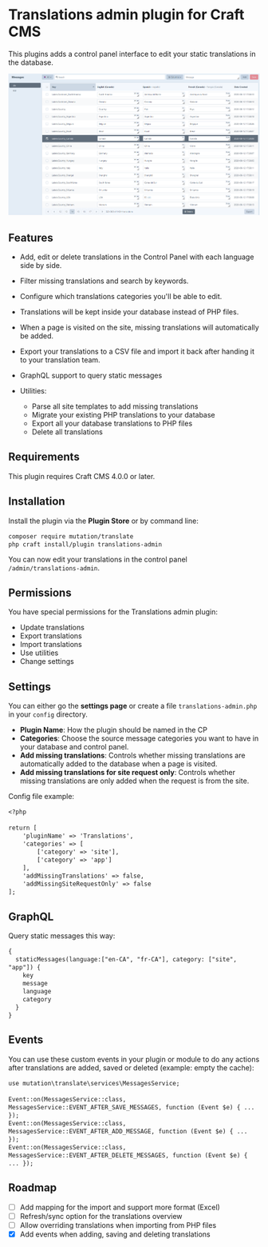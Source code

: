 # Translations admin plugin for Craft CMS

This plugins adds a control panel interface to edit your static translations in the database.

![Screenshot](./img/translate-plugin-screenhot.jpg)

## Features

- Add, edit or delete translations in the Control Panel with each language side by side.

- Filter missing translations and search by keywords.

- Configure which translations categories you'll be able to edit.

- Translations will be kept inside your database instead of PHP files.

- When a page is visited on the site, missing translations will automatically be added.

- Export your translations to a CSV file and import it back after handing it to your translation team.

- GraphQL support to query static messages

- Utilities:

    - Parse all site templates to add missing translations
    - Migrate your existing PHP translations to your database
    - Export all your database translations to PHP files
    - Delete all translations

## Requirements

This plugin requires Craft CMS 4.0.0 or later.

## Installation

Install the plugin via the **Plugin Store** or by command line:
```
composer require mutation/translate
php craft install/plugin translations-admin
```

You can now edit your translations in the control panel `/admin/translations-admin`.

## Permissions

You have special permissions for the Translations admin plugin:
- Update translations
- Export translations
- Import translations
- Use utilities
- Change settings

## Settings

You can either go the **settings page** or create a file `translations-admin.php` in your `config` directory.

- **Plugin Name**: How the plugin should be named in the CP
- **Categories**: Choose the source message categories you want to have in your database and control panel.
- **Add missing translations**: Controls whether missing translations are automatically added to the database when a page is visited.
- **Add missing translations for site request only**: Controls whether missing translations are only added when the request is from the site.

Config file example:
```
<?php

return [
    'pluginName' => 'Translations',
    'categories' => [
        ['category' => 'site'],
        ['category' => 'app']
    ],
    'addMissingTranslations' => false,
    'addMissingSiteRequestOnly' => false
];
```

## GraphQL

Query static messages this way:
```
{
  staticMessages(language:["en-CA", "fr-CA"], category: ["site", "app"]) {
    key
    message
    language
    category
  }
}
```

## Events

You can use these custom events in your plugin or module to do any actions after translations are added, saved or deleted (example: empty the cache):
```
use mutation\translate\services\MessagesService;

Event::on(MessagesService::class, MessagesService::EVENT_AFTER_SAVE_MESSAGES, function (Event $e) { ... });
Event::on(MessagesService::class, MessagesService::EVENT_AFTER_ADD_MESSAGE, function (Event $e) { ... });
Event::on(MessagesService::class, MessagesService::EVENT_AFTER_DELETE_MESSAGES, function (Event $e) { ... });
```

## Roadmap

- [ ] Add mapping for the import and support more format (Excel)
- [ ] Refresh/sync option for the translations overview
- [ ] Allow overriding translations when importing from PHP files
- [X] Add events when adding, saving and deleting translations
